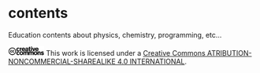 ![[](https://img.shields.io/badge/license-CC--BY--NC--SA--4.0-lightgrey)](https://creativecommons.org/licenses/by-nc-sa/4.0/legalcode.en/)

# contents
Education contents about physics, chemistry, programming, etc...

<img src="cc.logo.png" height="20"/> This work is licensed under a [Creative Commons ATRIBUTION-NONCOMMERCIAL-SHAREALIKE 4.0 INTERNATIONAL](https://creativecommons.org/licenses/by-nc-sa/4.0/legalcode.en/).
